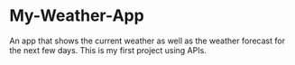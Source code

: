 # My-Weather-App
An app that shows the current weather as well as the weather forecast for the next few days. This is my first project using APIs.
